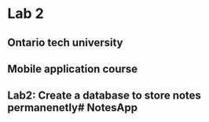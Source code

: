 # Lab 2

## Ontario tech university
## Mobile application course
## Lab2: Create a database to store notes permanenetly# NotesApp
